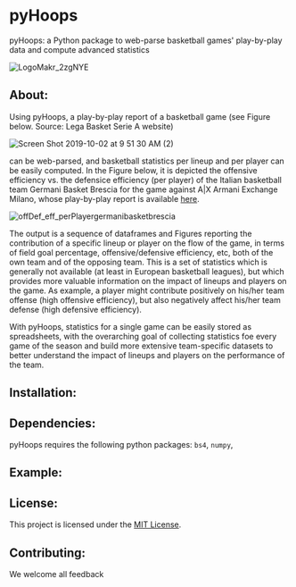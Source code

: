 # pyHoops
pyHoops: a Python package to web-parse basketball games' play-by-play data and compute advanced statistics

![LogoMakr_2zgNYE](https://user-images.githubusercontent.com/55788224/65873275-f52afe80-e382-11e9-81aa-f28caf32f5c9.png)

## About:

Using pyHoops, a play-by-play report of a basketball game (see Figure below. Source: Lega Basket Serie A website)

![Screen Shot 2019-10-02 at 9 51 30 AM (2)](https://user-images.githubusercontent.com/55788224/66027310-e5362a80-e4fa-11e9-8acc-6d75b5c3e131.png)

can be web-parsed, and basketball statistics per lineup and per player can be easily computed. In the Figure below, it is depicted the offensive efficiency vs. the defensice efficiency (per player) of the Italian basketball team Germani Basket Brescia for the game against A|X Armani Exchange Milano, whose play-by-play report is available [here](http://web.legabasket.it/game/1672517/a_x_armani_exchange_milano-germani_basket_brescia-65:73/pbp). 

![offDef_eff_perPlayergermanibasketbrescia](https://user-images.githubusercontent.com/55788224/66026681-a5227800-e4f9-11e9-8fcd-d69c58f6c2ab.png)

The output is a sequence of dataframes and Figures reporting the contribution of a specific lineup or player on the flow of the game, in terms of field goal percentage, offensive/defensive efficiency, etc, both of the own team and of the opposing team. This is a set of statistics which is generally not available (at least in European basketball leagues), but which provides more valuable information on the impact of lineups and players on the game. As example, a player might contribute positively on his/her team offense (high offensive efficiency), but also negatively affect his/her team defense (high defensive efficiency).

With pyHoops, statistics for a single game can be easily stored as spreadsheets, with the overarching goal of collecting statistics foe every game of the season and build more extensive team-specific datasets to better understand the impact of lineups and players on the performance of the team.

## Installation:

## Dependencies:

pyHoops requires the following python packages: <code>bs4</code>, <code>numpy</code>, 


## Example:



##  License:

This project is licensed under the [MIT License](https://opensource.org/licenses/MIT).

## Contributing:

We welcome all feedback

